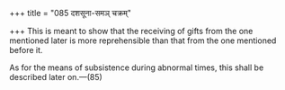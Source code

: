 +++
title = "085 दशसूना-समञ् चक्रम्"

+++
This is meant to show that the receiving of gifts from the one mentioned
later is more reprehensible than that from the one mentioned before it.

As for the means of subsistence during abnormal times, this shall be
described later on.—(85)


